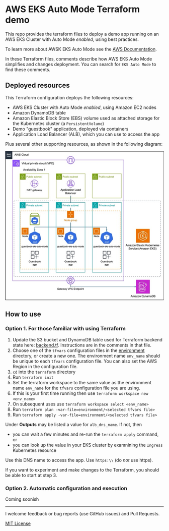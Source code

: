 # AWS EKS Auto Mode Terraform demo

This repo provides the terraform files to deploy a demo app running on an AWS EKS Cluster with Auto Mode _enabled_, using best practices.

To learn more about AWSK EKS Auto Mode see the [AWS Documentation](https://docs.aws.amazon.com/eks/latest/userguide/automode.html).

In these Terraform files, comments describe how AWS EKS Auto Mode simplifies and changes deployment. You can search for `EKS Auto Mode` to find these comments.

## Deployed resources

This Terraform configuration deploys the following resources:
* AWS EKS Cluster with Auto Mode _enabled_, using Amazon EC2 nodes
* Amazon DynamoDB table
* Amazon Elastic Block Store (EBS) volume used as attached storage for the Kubernetes cluster (a `PersistentVolume`)
* Demo "guestbook" application, deployed via containers
* Application Load Balancer (ALB), which you can use to access the app

Plus several other supporting resources, as shown in the following diagram:

![architecture](images/architecture.jpg)

## How to use

### Option 1. For those familiar with using Terraform
1. Update the S3 bucket and DynamoDB table used for Terraform backend state here: [backend.tf](terraform/backend.tf). Instructions are in the comments in that file.
1. Choose one of the `tfvars` configuration files in the [environment](environment) directory, or create a new one. The environment name `env_name` should be unique to each `tfvars` configuration file. You can also set the AWS Region in the configuration file.
1. `cd` into the `terraform` directory
1. Run `terraform init`
1. Set the terraform workspace to the same value as the environment name `env_name` for the `tfvars` configuration file you are using.
  1. If this is your first time running then use `terraform workspace new <env_name>`
  1. On subsequent uses use `terraform workspace select <env_name>`
1. Run `terraform plan -var-file=environment/<selected tfvars file>`
1. Run `terraform apply -var-file=environment/<selected tfvars file>`

Under **Outputs** may be listed a value for `alb_dns_name`. If not, then 
* you can wait a few minutes and re-run the `terraform apply` command, or
* you can look up the value in your EKS cluster by examnining the `Ingress` Kubernetes resource

Use this DNS name to access the app.  Use `https:\\` (do _not_ use https).

If you want to experiment and make changes to the Terraform, you should be able to start at step 3.

### Option 2. Automatic configuration and execution
Coming soonish

---
I welcome feedback or bug reports (use GitHub issues) and Pull Requests.

[MIT License](LICENSE)